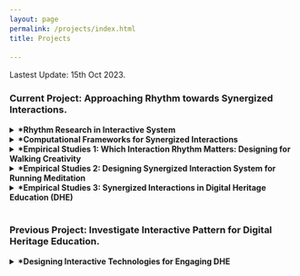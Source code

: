 ```yaml
---
layout: page
permalink: /projects/index.html
title: Projects

---
```


Lastest Update: 15th Oct 2023.

### Current Project: Approaching Rhythm towards Synergized Interactions.

<details>
  <summary><strong><span class="star">*</span>Rhythm Research in Interactive System</strong></summary>
  <p>
    Coming Soon...
  </p>
</details>



<details>
  <summary><strong><span class="star">*</span>Computational Frameworks for Synergized Interactions</strong></summary>
  <p>
    Coming Soon...
  </p>
</details>

<details>
  <summary><strong><span class="star">*</span>Empirical Studies 1: Which Interaction Rhythm Matters: Designing for Walking Creativity</strong></summary>
  <p>
    Coming Soon...
  </p>
</details>


<details>
  <summary><strong><span class="star">*</span>Empirical Studies 2: Designing Synergized Interaction System for Running Meditation</strong></summary>
  <p>
    Coming Soon...
  </p>
</details>


<details>
  <summary><strong><span class="star">*</span>Empirical Studies 3: Synergized Interactions in Digital Heritage Education (DHE)</strong></summary>
  <p>
   In the DHE classroom, students use digital tools to assist in understanding intangible cultural heritage (ICH), which comprises intricate knowledge. However, studentsmay still encounter obstacles when trying to produce creative designs. To address this issue, we propose a framework that adopts a <strong>human-engaged computing</strong> perspective to enhance the understanding and design of ICHthrough phased synergized engagement between engaged students and engaging digital tools. To validate the effectiveness of the proposed framework, we designed, implemented, and tracked Cantonese Porcelain (CP) Creative Design courses over five years.<br><img src="/images/dhe.jpg"><br>
    <ol>
      <li>Tan, P., Ren, X., Cheng, Z., & Ji, Y. (2023). <strong>A framework for students’ digital heritage education in the classroom-a human-engaged computing perspective.</strong> Education and Information Technologies, 1-23.</li><br>
      <li>Lu, Z., Tan, P., Ji, Y., & Ma, X. (2022, June). <strong>The Crafts+ Fabrication Workshop: Engaging Students with Intangible Cultural Heritage-Oriented Creative Design.</strong> In Designing Interactive Systems Conference (pp. 1071-1084).</li><br>
      <li>Tan, P., Ji, Y., & Xu, Y. (2021, September). <strong>Rethinking of Intangible Cultural Heritage Teaching with Creative Programming in China.</strong> In 2021 IEEE 4th International Conference on Multimedia Information Processing and Retrieval (MIPR) (pp. 299-302). IEEE.</li><br>
    </ol>
  </p>
</details>

<br>

### Previous Project: Investigate Interactive Pattern for Digital Heritage Education. 

<details>
  <summary><strong><span class="star">*</span>Designing Interactive Technologies for Engaging DHE</strong></summary>
  <p>
    The purpose of this project is to explore interactive technologies for learning Intangible Cultural Heritage (ICH) through embodied interaction, with a focus on learning and experience with traditional <strong>Cantonese Porcelain</strong> crafting. In addition to exploring the effects of various interactive technologies on learning ICH, we also place particular emphasis on the positive implications of integrating mobile augmented reality technology with physical ICH materials as a novel perspective for enhancing novice engagement and understanding of ICH.<br><img src="/images/webar.jpg"><br>
    <ol>
      <li>Ji, Y., Tan, P., & Hills, D. (2020). <strong>Chinese traditional handicraft education using AR content.</strong> Leonardo, 53(2), 199-200.</li><br>
      <li>Tan, P., Hills, D., Ji, Y., & Feng, K. (2020, April). <strong>Case study: creating embodied interaction with learning intangible cultural heritage through WebAR.</strong> In Extended Abstracts of the 2020 CHI Conference on Human Factors in Computing Systems (pp. 1-6).</li><br>
      <li>Tan, P., Ji, Y., Hills, D., & Fu, T. (2019). <strong>Bridging knowledge between craftsman and learner in Chinese intangible cultural heritage through WebAR.</strong> In SIGGRAPH ASIA Art Gallery/Art Papers (pp. 1-5).</li><br>
    </ol>
  </p>
</details>

<br>